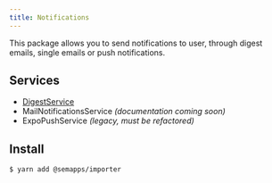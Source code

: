 ```yaml
---
title: Notifications
---
```


This package allows you to send notifications to user, through digest emails, single emails or push notifications.

## Services

- [DigestService](./digest.md)
- MailNotificationsService *(documentation coming soon)*
- ExpoPushService *(legacy, must be refactored)*

## Install

```bash
$ yarn add @semapps/importer
```
